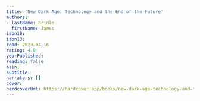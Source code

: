 ```yaml
---
title: 'New Dark Age: Technology and the End of the Future'
authors:
- lastName: Bridle
  firstName: James
isbn10:
isbn13:
read: 2023-04-16
rating: 4.0
yearPublished:
reading: false
asin:
subtitle:
narrators: []
cover:
hardcoverUrl: https://hardcover.app/books/new-dark-age-technology-and-the-end-of-the-future/editions/30703220
---
```

